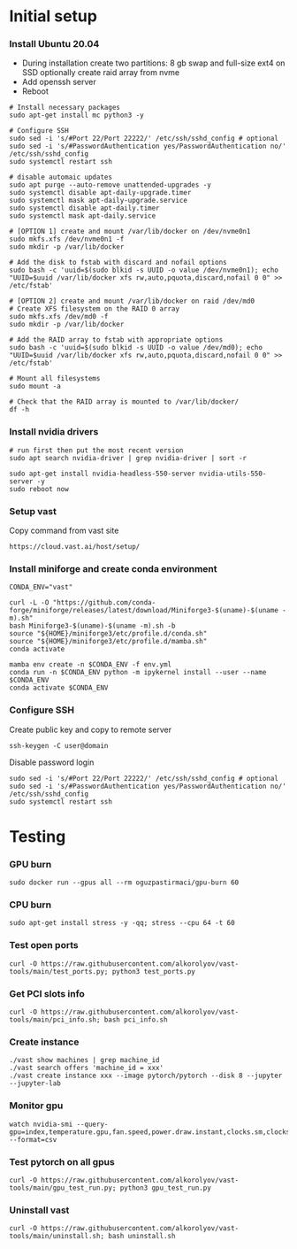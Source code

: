 # Initial setup

### Install Ubuntu 20.04

* During installation create two partitions:
  8 gb swap and full-size ext4 on SSD
  optionally create raid array from nvme
* Add openssh server
* Reboot


```
# Install necessary packages
sudo apt-get install mc python3 -y

# Configure SSH
sudo sed -i 's/#Port 22/Port 22222/' /etc/ssh/sshd_config # optional
sudo sed -i 's/#PasswordAuthentication yes/PasswordAuthentication no/' /etc/ssh/sshd_config
sudo systemctl restart ssh

# disable automaic updates
sudo apt purge --auto-remove unattended-upgrades -y
sudo systemctl disable apt-daily-upgrade.timer
sudo systemctl mask apt-daily-upgrade.service 
sudo systemctl disable apt-daily.timer
sudo systemctl mask apt-daily.service

# [OPTION 1] create and mount /var/lib/docker on /dev/nvme0n1
sudo mkfs.xfs /dev/nvme0n1 -f
sudo mkdir -p /var/lib/docker

# Add the disk to fstab with discard and nofail options
sudo bash -c 'uuid=$(sudo blkid -s UUID -o value /dev/nvme0n1); echo "UUID=$uuid /var/lib/docker xfs rw,auto,pquota,discard,nofail 0 0" >> /etc/fstab'

# [OPTION 2] create and mount /var/lib/docker on raid /dev/md0
# Create XFS filesystem on the RAID 0 array
sudo mkfs.xfs /dev/md0 -f
sudo mkdir -p /var/lib/docker

# Add the RAID array to fstab with appropriate options
sudo bash -c 'uuid=$(sudo blkid -s UUID -o value /dev/md0); echo "UUID=$uuid /var/lib/docker xfs rw,auto,pquota,discard,nofail 0 0" >> /etc/fstab'

# Mount all filesystems
sudo mount -a

# Check that the RAID array is mounted to /var/lib/docker/
df -h
```
  
### Install nvidia drivers
```
# run first then put the most recent version
sudo apt search nvidia-driver | grep nvidia-driver | sort -r
```
```
sudo apt-get install nvidia-headless-550-server nvidia-utils-550-server -y
sudo reboot now
```

### Setup vast
Copy command from vast site
```
https://cloud.vast.ai/host/setup/
```

### Install miniforge and create conda environment
```
CONDA_ENV="vast"

curl -L -O "https://github.com/conda-forge/miniforge/releases/latest/download/Miniforge3-$(uname)-$(uname -m).sh"
bash Miniforge3-$(uname)-$(uname -m).sh -b
source "${HOME}/miniforge3/etc/profile.d/conda.sh"
source "${HOME}/miniforge3/etc/profile.d/mamba.sh"
conda activate

mamba env create -n $CONDA_ENV -f env.yml
conda run -n $CONDA_ENV python -m ipykernel install --user --name $CONDA_ENV
conda activate $CONDA_ENV
```

### Configure SSH
Create public key and copy to remote server
```
ssh-keygen -C user@domain
```

Disable password login
```
sudo sed -i 's/#Port 22/Port 22222/' /etc/ssh/sshd_config # optional
sudo sed -i 's/#PasswordAuthentication yes/PasswordAuthentication no/' /etc/ssh/sshd_config
sudo systemctl restart ssh
```

# Testing

### GPU burn
```
sudo docker run --gpus all --rm oguzpastirmaci/gpu-burn 60
```

### CPU burn
```
sudo apt-get install stress -y -qq; stress --cpu 64 -t 60
```

### Test open ports
```
curl -O https://raw.githubusercontent.com/alkorolyov/vast-tools/main/test_ports.py; python3 test_ports.py
```

### Get PCI slots info
```
curl -O https://raw.githubusercontent.com/alkorolyov/vast-tools/main/pci_info.sh; bash pci_info.sh
```

### Create instance
```
./vast show machines | grep machine_id
./vast search offers 'machine_id = xxx'
./vast create instance xxx --image pytorch/pytorch --disk 8 --jupyter --jupyter-lab
```

### Monitor gpu
```
watch nvidia-smi --query-gpu=index,temperature.gpu,fan.speed,power.draw.instant,clocks.sm,clocks.mem --format=csv
```

### Test pytorch on all gpus
```
curl -O https://raw.githubusercontent.com/alkorolyov/vast-tools/main/gpu_test_run.py; python3 gpu_test_run.py
```


### Uninstall vast
```
curl -O https://raw.githubusercontent.com/alkorolyov/vast-tools/main/uninstall.sh; bash uninstall.sh
```



